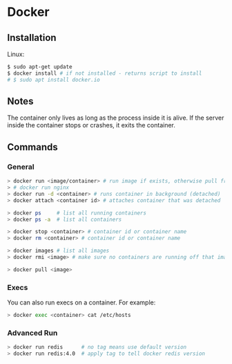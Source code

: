 # Docker

## Installation

Linux: 

```bash
$ sudo apt-get update
$ docker install # if not installed - returns script to install
# $ sudo apt install docker.io

```

## Notes

The container only lives as long as the process inside it is alive.
If the server inside the container stops or crashes, it exits the container.

## Commands

### General

```bash
> docker run <image/container> # run image if exists, otherwise pull from docker hub
> # docker run nginx
> docker run -d <container> # runs container in background (detached)
> docker attach <container id> # attaches container that was detached

> docker ps     # list all running containers
> docker ps -a  # list all containers

> docker stop <container> # container id or container name
> docker rm <container> # container id or container name

> docker images # list all images
> docker rmi <image> # make sure no containers are running off that image first

> docker pull <image>
```

### Execs 

You can also run execs on a container. For example:

```bash
> docker exec <container> cat /etc/hosts
```


### Advanced Run

```bash
> docker run redis      # no tag means use default version 
> docker run redis:4.0  # apply tag to tell docker redis version
```